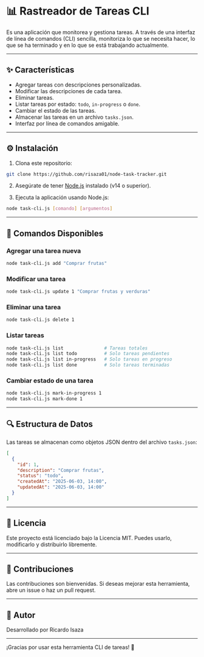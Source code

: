 # 📊 Rastreador de Tareas CLI

Es una aplicación que monitorea y gestiona tareas. A través de una interfaz de línea de comandos (CLI) sencilla, monitoriza lo que se necesita hacer, lo que se ha terminado y en lo que se está trabajando actualmente.

---

## ✨ Características

- Agregar tareas con descripciones personalizadas.
- Modificar las descripciones de cada tarea.
- Eliminar tareas.
- Listar tareas por estado: `todo`, `in-progress` o `done`.
- Cambiar el estado de las tareas.
- Almacenar las tareas en un archivo `tasks.json`.
- Interfaz por línea de comandos amigable.

---

## ⚙️ Instalación

1. Clona este repositorio:

```bash
git clone https://github.com/risaza01/node-task-tracker.git
```

2. Asegúrate de tener [Node.js](https://nodejs.org) instalado (v14 o superior).

3. Ejecuta la aplicación usando Node.js:

```bash
node task-cli.js [comando] [argumentos]
```

---

## 📖 Comandos Disponibles

### Agregar una tarea nueva

```bash
node task-cli.js add "Comprar frutas"
```

### Modificar una tarea

```bash
node task-cli.js update 1 "Comprar frutas y verduras"
```

### Eliminar una tarea

```bash
node task-cli.js delete 1
```

### Listar tareas

```bash
node task-cli.js list               # Tareas totales
node task-cli.js list todo          # Solo tareas pendientes
node task-cli.js list in-progress   # Solo tareas en progreso
node task-cli.js list done          # Solo tareas terminadas
```

### Cambiar estado de una tarea

```bash
node task-cli.js mark-in-progress 1
node task-cli.js mark-done 1
```

---

## 🔍 Estructura de Datos

Las tareas se almacenan como objetos JSON dentro del archivo `tasks.json`:

```json
[
  {
    "id": 1,
    "description": "Comprar frutas",
    "status": "todo",
    "createdAt": "2025-06-03, 14:00",
    "updatedAt": "2025-06-03, 14:00"
  }
]
```

---

## 📗 Licencia

Este proyecto está licenciado bajo la Licencia MIT. Puedes usarlo, modificarlo y distribuirlo libremente.

---

## 💬 Contribuciones

Las contribuciones son bienvenidas. Si deseas mejorar esta herramienta, abre un issue o haz un pull request.

---

## 🚀 Autor

Desarrollado por Ricardo Isaza

---

¡Gracias por usar esta herramienta CLI de tareas! 🚀
